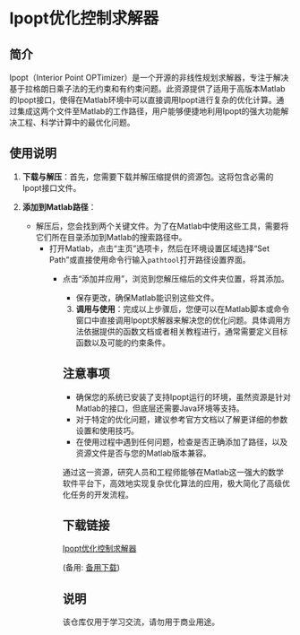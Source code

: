 # Ipopt优化控制求解器

## 简介

Ipopt（Interior Point OPTimizer）是一个开源的非线性规划求解器，专注于解决基于拉格朗日乘子法的无约束和有约束问题。此资源提供了适用于高版本Matlab的Ipopt接口，使得在Matlab环境中可以直接调用Ipopt进行复杂的优化计算。通过集成这两个文件至Matlab的工作路径，用户能够便捷地利用Ipopt的强大功能解决工程、科学计算中的最优化问题。

## 使用说明

1. **下载与解压**：首先，您需要下载并解压缩提供的资源包。这将包含必需的Ipopt接口文件。

2. **添加到Matlab路径**：
   - 解压后，您会找到两个关键文件。为了在Matlab中使用这些工具，需要将它们所在目录添加到Matlab的搜索路径中。
      - 打开Matlab，点击“主页”选项卡，然后在环境设置区域选择“Set Path”或直接使用命令行输入`pathtool`打开路径设置界面。
         - 点击“添加并应用”，浏览到您解压缩后的文件夹位置，将其添加。
            - 保存更改，确保Matlab能识别这些文件。

            3. **调用与使用**：完成以上步骤后，您便可以在Matlab脚本或命令窗口中直接调用Ipopt求解器来解决您的优化问题。具体调用方法依据提供的函数文档或者相关教程进行，通常需要定义目标函数以及可能的约束条件。

            ## 注意事项

            - 确保您的系统已安装了支持Ipopt运行的环境，虽然资源是针对Matlab的接口，但底层还需要Java环境等支持。
            - 对于特定的优化问题，建议参考官方文档以了解更详细的参数设置和使用技巧。
            - 在使用过程中遇到任何问题，检查是否正确添加了路径，以及资源文件是否与您的Matlab版本兼容。

            通过这一资源，研究人员和工程师能够在Matlab这一强大的数学软件平台下，高效地实现复杂优化算法的应用，极大简化了高级优化任务的开发流程。

            ## 下载链接
            [Ipopt优化控制求解器](https://pan.quark.cn/s/1cf0c4916e89) 

            (备用: [备用下载](https://pan.baidu.com/s/1lXnN4mLqJEOsvQUe4rPKmw?pwd=1234))

            ## 说明

            该仓库仅用于学习交流，请勿用于商业用途。
